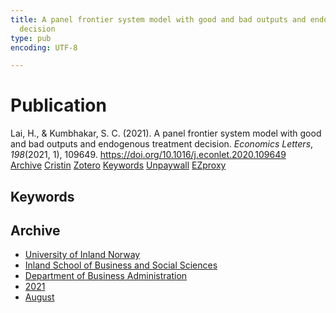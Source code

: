 ```yaml
---
title: A panel frontier system model with good and bad outputs and endogenous treatment
  decision
type: pub
encoding: UTF-8

---
```

<h1>Publication</h1>
<article id="csl-bib-container-4Z7QBTDC" class="csl-bib-container">
  <div class="csl-bib-body"> <div class="csl-entry">Lai, H., &#38; Kumbhakar, S. C. (2021). A panel frontier system model with good and bad outputs and endogenous treatment decision. <i>Economics Letters</i>, <i>198</i>(2021, 1), 109649. <a href="https://doi.org/10.1016/j.econlet.2020.109649">https://doi.org/10.1016/j.econlet.2020.109649</a></div> </div>
  <div class="csl-bib-buttons">
    <a href="#taxonomy-article-4Z7QBTDC" alt="archive" class="csl-bib-button">Archive</a>
    <a href="https://app.cristin.no/results/show.jsf?id=1923731" alt="Cristin" class="csl-bib-button">Cristin</a>
    <a href="http://zotero.org/groups/5881554/items/4Z7QBTDC" alt="Zotero" class="csl-bib-button">Zotero</a>
    <a href="#keywords-article-4Z7QBTDC" alt="keywords" class="csl-bib-button">Keywords</a>
    <a href="https://doi.org/10.1016/j.econlet.2020.109649" alt="Unpaywall" class="csl-bib-button">Unpaywall</a>
    <a href="https://doi.org/10.1016/j.econlet.2020.109649" alt="EZproxy" class="csl-bib-button">EZproxy</a>
  </div>
  <div id="csl-bib-meta-container-4Z7QBTDC"></div>
</article>
<div id="csl-bib-meta-4Z7QBTDC" class="csl-bib-meta">
  <article id="keywords-article-4Z7QBTDC" class="keywords-article">
    <h1>Keywords</h1>
    
  </article>
  <article id="taxonomy-article-4Z7QBTDC" class="taxonomy-article">
    <h1>Archive</h1>
    <ul>
      <li><a href="{{< params subfolder >}}en/archive/?key=3DCRN523">University of Inland Norway</a></li>
      <li><a href="{{< params subfolder >}}en/archive/?key=DU8Q9LN9">Inland School of Business and Social Sciences</a></li>
      <li><a href="{{< params subfolder >}}en/archive/?key=3IQA89I8">Department of Business Administration</a></li>
      <li><a href="{{< params subfolder >}}en/archive/?key=39DV3H9E">2021</a></li>
      <li><a href="{{< params subfolder >}}en/archive/?key=NQGQ73UJ">August</a></li>
    </ul>
  </article>
</div>

